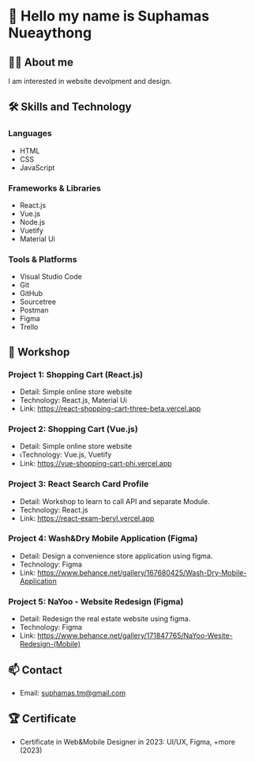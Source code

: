 # 👋 Hello my name is Suphamas Nueaythong

## 👨‍💻 About me
I am interested in website devolpment and design.

## 🛠 Skills and Technology
### Languages
- HTML
- CSS
- JavaScript

### Frameworks & Libraries
- React.js
- Vue.js
- Node.js
- Vuetify
- Material Ui  

### Tools & Platforms
- Visual Studio Code
- Git
- GitHub
- Sourcetree
- Postman 
- Figma
- Trello

## 🚀 Workshop
### Project 1: Shopping Cart (React.js)
- Detail: Simple online store website
- Technology: React.js, Material Ui
- Link: https://react-shopping-cart-three-beta.vercel.app

### Project 2: Shopping Cart (Vue.js)
- Detail: Simple online store website
- เTechnology: Vue.js, Vuetify
- Link: https://vue-shopping-cart-phi.vercel.app

### Project 3: React Search Card Profile
- Detail: Workshop to learn to call API and separate Module.
- Technology: React.js
- Link: https://react-exam-beryl.vercel.app

### Project 4: Wash&Dry Mobile Application (Figma)
- Detail: Design a convenience store application using figma.
- Technology: Figma
- Link: https://www.behance.net/gallery/167680425/Wash-Dry-Mobile-Application

### Project 5: NaYoo - Website Redesign (Figma)
- Detail: Redesign the real estate website using figma.
- Technology: Figma
- Link: https://www.behance.net/gallery/171847765/NaYoo-Wesite-Redesign-(Mobile)

## 📫 Contact
- Email: suphamas.tm@gmail.com

## 🏆 Certificate
- Certificate in Web&Mobile Designer in 2023: UI/UX, Figma, +more (2023)
